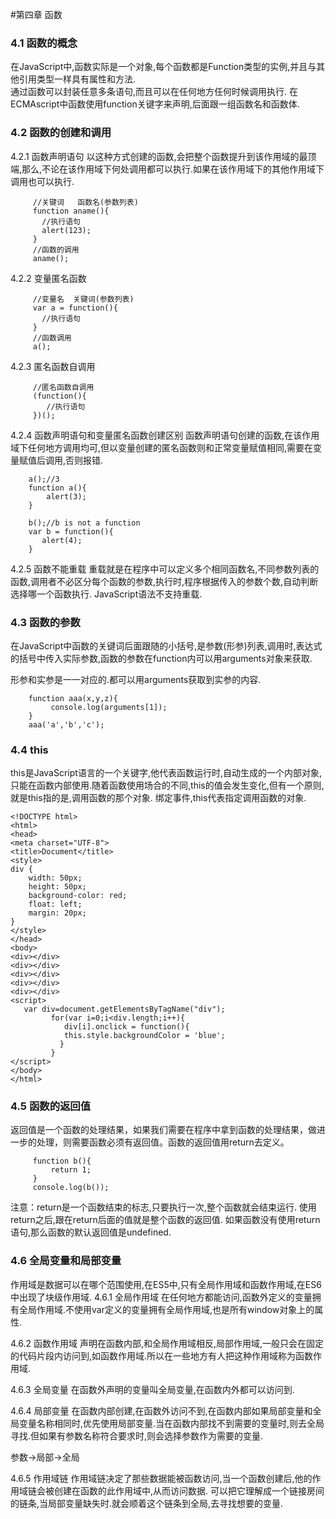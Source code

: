 #第四章 函数
### 4.1 函数的概念
在JavaScript中,函数实际是一个对象,每个函数都是Function类型的实例,并且与其他引用类型一样具有属性和方法.  
通过函数可以封装任意多条语句,而且可以在任何地方任何时候调用执行.
在ECMAscript中函数使用function关键字来声明,后面跟一组函数名和函数体.

### 4.2 函数的创建和调用
4.2.1 函数声明语句
以这种方式创建的函数,会把整个函数提升到该作用域的最顶端,那么,不论在该作用域下何处调用都可以执行.如果在该作用域下的其他作用域下调用也可以执行.

         //关键词   函数名(参数列表)
         function aname(){
           //执行语句
           alert(123);
         }
         //函数的调用
         aname(); 

4.2.2 变量匿名函数

         //变量名  关键词(参数列表)
         var a = function(){
           //执行语句
         }
         //函数调用
         a();

4.2.3 匿名函数自调用

         //匿名函数自调用
         (function(){
            //执行语句
         })();

4.2.4 函数声明语句和变量匿名函数创建区别
函数声明语句创建的函数,在该作用域下任何地方调用均可,但以变量创建的匿名函数则和正常变量赋值相同,需要在变量赋值后调用,否则报错.

        a();//3
        function a(){
            alert(3);
        }

        b();//b is not a function
        var b = function(){
           alert(4);
        }

4.2.5 函数不能重载
重载就是在程序中可以定义多个相同函数名,不同参数列表的函数,调用者不必区分每个函数的参数,执行时,程序根据传入的参数个数,自动判断选择哪一个函数执行.
JavaScript语法不支持重载.

### 4.3 函数的参数
在JavaScript中函数的关键词后面跟随的小括号,是参数(形参)列表,调用时,表达式的括号中传入实际参数,函数的参数在function内可以用arguments对象来获取.

形参和实参是一一对应的.都可以用arguments获取到实参的内容.

        function aaa(x,y,z){
             console.log(arguments[1]);
        }
        aaa('a','b','c');

### 4.4 this
this是JavaScript语言的一个关键字,他代表函数运行时,自动生成的一个内部对象,只能在函数内部使用.随着函数使用场合的不同,this的值会发生变化,但有一个原则,就是this指的是,调用函数的那个对象.
绑定事件,this代表指定调用函数的对象.

    <!DOCTYPE html>
    <html>
    <head>
    <meta charset="UTF-8">
    <title>Document</title>
    <style>
    div {
        width: 50px;
        height: 50px;
        background-color: red;
        float: left;
        margin: 20px;
    }
    </style>
    </head>
    <body>
    <div></div>
    <div></div>
    <div></div>
    <div></div>
    <div></div>
    <script>
       var div=document.getElementsByTagName("div");
			 for(var i=0;i<div.length;i++){
          		div[i].onclick = function(){
                this.style.backgroundColor = 'blue';
         	   }
       		 }
    </script>
    </body>
    </html>

### 4.5 函数的返回值
返回值是一个函数的处理结果，如果我们需要在程序中拿到函数的处理结果，做进一步的处理，则需要函数必须有返回值。函数的返回值用return去定义。


         function b(){
             return 1;
         }
         console.log(b());

注意：return是一个函数结束的标志,只要执行一次,整个函数就会结束运行.
使用return之后,跟在return后面的值就是整个函数的返回值.
如果函数没有使用return语句,那么函数的默认返回值是undefined.

### 4.6 全局变量和局部变量
作用域是数据可以在哪个范围使用,在ES5中,只有全局作用域和函数作用域,在ES6中出现了块级作用域.
4.6.1 全局作用域
在任何地方都能访问,函数外定义的变量拥有全局作用域.不使用var定义的变量拥有全局作用域,也是所有window对象上的属性.

4.6.2 函数作用域
声明在函数内部,和全局作用域相反,局部作用域,一般只会在固定的代码片段内访问到,如函数作用域.所以在一些地方有人把这种作用域称为函数作用域.

4.6.3 全局变量
在函数外声明的变量叫全局变量,在函数内外都可以访问到.

4.6.4 局部变量
在函数内部创建,在函数外访问不到,在函数内部如果局部变量和全局变量名称相同时,优先使用局部变量.当在函数内部找不到需要的变量时,则去全局寻找.但如果有参数名称符合要求时,则会选择参数作为需要的变量.

参数->局部->全局

4.6.5 作用域链
作用域链决定了那些数据能被函数访问,当一个函数创建后,他的作用域链会被创建在函数的此作用域中,从而访问数据.
可以把它理解成一个链接房间的链条,当局部变量缺失时.就会顺着这个链条到全局,去寻找想要的变量.